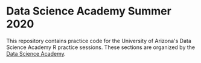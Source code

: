 # Data Science Academy Summer 2020

This repository contains practice code for the University of Arizona's Data Science Academy R practice sessions. These sections are organized by the [Data Science Academy](https://dataacademy.arizona.edu/).

